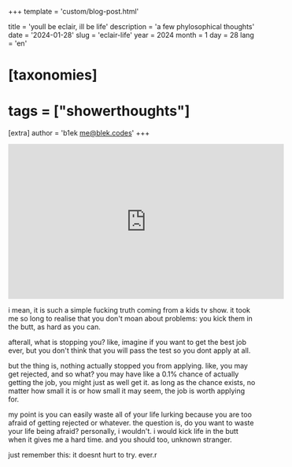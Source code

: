 +++
template = 'custom/blog-post.html'

title = 'youll be eclair, ill be life'
description = 'a few phylosophical thoughts'
date = '2024-01-28'
slug = 'eclair-life'
year = 2024
month = 1
day = 28
lang = 'en'

# [taxonomies]
# tags = ["showerthoughts"]

[extra]
author = 'b1ek <me@blek.codes>'
+++

<p align='center'>
    <iframe width="560" height="315" src="https://www.youtube-nocookie.com/embed/gNxFGHsEMUI?si=cloIuWNCp__637NV" title="YouTube video player" frameborder="0" allow="accelerometer; autoplay; clipboard-write; encrypted-media; gyroscope; picture-in-picture; web-share" allowfullscreen></iframe>
</p>

i mean, it is such a simple fucking truth coming from a kids tv show.
it took me so long to realise that you don't moan about problems: you kick them in the butt, as hard as you can.

afterall, what is stopping you? like, imagine if you want to get the best job ever, but you don't think that you will pass the test so you dont apply at all.

but the thing is, nothing actually stopped you from applying. like, you may get rejected, and so what? you may have like a 0.1% chance of actually getting the job, you might just as well get it. as long as the chance exists, no matter how small it is or how small it may seem, the job is worth applying for.

my point is you can easily waste all of your life lurking because you are too afraid of getting rejected or whatever. the question is, do you want to waste your life being afraid? personally, i wouldn't. i would kick life in the butt when it gives me a hard time. and you should too, unknown stranger.

just remember this: it doesnt hurt to try. ever.r
